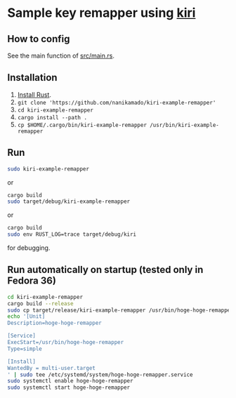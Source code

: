 # Sample key remapper using [kiri](https://github.com/nanikamado/kiri)

## How to config

See the main function of [src/main.rs](src/main.rs).

## Installation

1. [Install Rust](https://doc.rust-lang.org/cargo/getting-started/installation.html).
2. `git clone 'https://github.com/nanikamado/kiri-example-remapper'`
3. `cd kiri-example-remapper`
4. `cargo install --path .`
5. `cp $HOME/.cargo/bin/kiri-example-remapper /usr/bin/kiri-example-remapper`

## Run
```sh
sudo kiri-example-remapper
```

or

```sh
cargo build
sudo target/debug/kiri-example-remapper
```

or 

```sh
cargo build
sudo env RUST_LOG=trace target/debug/kiri
```

for debugging.


## Run automatically on startup (tested only in Fedora 36)

```sh
cd kiri-example-remapper
cargo build --release
sudo cp target/release/kiri-example-remapper /usr/bin/hoge-hoge-remapper
echo '[Unit]
Description=hoge-hoge-remapper

[Service]
ExecStart=/usr/bin/hoge-hoge-remapper
Type=simple

[Install]
WantedBy = multi-user.target
' | sudo tee /etc/systemd/system/hoge-hoge-remapper.service
sudo systemctl enable hoge-hoge-remapper
sudo systemctl start hoge-hoge-remapper
```



